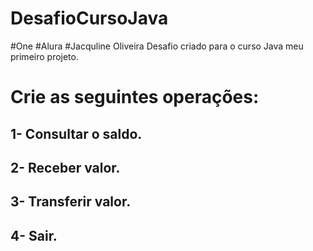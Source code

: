 # DesafioCursoJava

#One
#Alura
#Jacquline Oliveira
Desafio criado para o curso Java meu primeiro projeto.

# Crie as seguintes operações:
## 1- Consultar o saldo.
## 2- Receber valor.
## 3- Transferir valor.
## 4- Sair.

